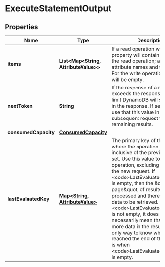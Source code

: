 

# ExecuteStatementOutput


## Properties

| Name | Type | Description | Notes |
|------------ | ------------- | ------------- | -------------|
|**items** | **List&lt;Map&lt;String, AttributeValue&gt;&gt;** | If a read operation was used, this property will contain the result of the read operation; a map of attribute names and their values. For the write operations this value will be empty. |  [optional] |
|**nextToken** | **String** | If the response of a read request exceeds the response payload limit DynamoDB will set this value in the response. If set, you can use that this value in the subsequent request to get the remaining results. |  [optional] |
|**consumedCapacity** | [**ConsumedCapacity**](ConsumedCapacity.md) |  |  [optional] |
|**lastEvaluatedKey** | [**Map&lt;String, AttributeValue&gt;**](AttributeValue.md) | The primary key of the item where the operation stopped, inclusive of the previous result set. Use this value to start a new operation, excluding this value in the new request. If &lt;code&gt;LastEvaluatedKey&lt;/code&gt; is empty, then the \&quot;last page\&quot; of results has been processed and there is no more data to be retrieved. If &lt;code&gt;LastEvaluatedKey&lt;/code&gt; is not empty, it does not necessarily mean that there is more data in the result set. The only way to know when you have reached the end of the result set is when &lt;code&gt;LastEvaluatedKey&lt;/code&gt; is empty.  |  [optional] |



